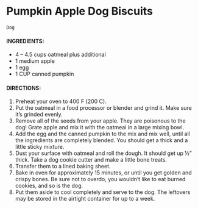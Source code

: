 # Pumpkin Apple Dog Biscuits

`Dog`

#### **INGREDIENTS:**

- 4 – 4.5 cups oatmeal plus additional
- 1 medium apple
- 1 egg
- 1 CUP canned pumpkin

#### **DIRECTIONS:**

1. Preheat your oven to 400 F (200 C).
2. Put the oatmeal in a food processor or blender and grind it. Make sure it’s grinded evenly.
3. Remove all of the seeds from your apple. They are poisonous to the dog! Grate apple and mix it with the oatmeal in a large mixing bowl.
4. Add the egg and the canned pumpkin to the mix and mix well, until all the ingredients are completely blended. You should get a thick and a little sticky mixture.
5. Dust your surface with oatmeal and roll the dough. It should get up ½” thick. Take a dog cookie cutter and make a little bone treats.
6. Transfer them to a lined baking sheet.
7. Bake in oven for approximately 15 minutes, or until you get golden and crispy bones. Be sure not to overdo, you wouldn’t like to eat burned cookies, and so is the dog.
8. Put them aside to cool completely and serve to the dog. The leftovers may be stored in the airtight container for up to a week.

